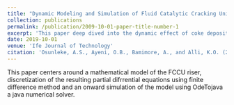 ```yaml
---
title: "Dynamic Modeling and Simulation of Fluid Catalytic Cracking Unit Riser"
collection: publications
permalink: /publication/2009-10-01-paper-title-number-1
excerpt: 'This paper deep dived into the dynamic effect of coke deposition on FCCU catalyst on the dynamics of the cracking process using mathematical model to realize the dynamics of the system and numerically simulating the model using java programming language'
date: 2019-10-01
venue: 'Ife Journal of Technology'
citation: 'Osunleke, A.S., Ayeni, O.B., Bamimore, A., and Alli, K.O. (2016). &quot;Dynamic Modeling and Simulation of Fluid Catalytic Cracking Unit Riser.&quot; <i>Ife Journal of Technology</i>. vol 145. (2019).'
---
```

This paper centers around a mathematical model of the FCCU riser, discretization of the resulting partial difrrential equations using finite difference method  and an onward simulation of the model using OdeTojava a java numerical solver.

